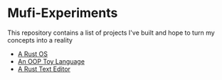 # Mufi-Experiments
This repository contains a list of projects I've built and hope to turn my concepts into a reality

- [A Rust OS](https://github.com/MKProj/MinKernel)
- [An OOP Toy Language](https://github.com/MKProj/Mufi-Template)
- [A Rust Text Editor](https://github.com/MKProj/Hecto)
